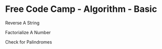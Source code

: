 # Free Code Camp - Algorithm - Basic

 Reverse A String
 
 Factorialize A Number
 
 Check for Palindromes
